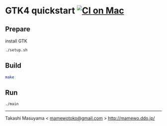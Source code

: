 GTK4 quickstart [![CI on Mac](https://github.com/mamewotoko/gtk4_quickstart/actions/workflows/build_mac.yml/badge.svg)](https://github.com/mamewotoko/gtk4_quickstart/actions/workflows/build_mac.yml)
=====================================================

Prepare
-------

install GTK

```bash
./setup.sh
```

Build
------

```bash
make
```

Run
----

```bash
./main
```

----
Takashi Masuyama < mamewotoko@gmail.com >
http://mamewo.ddo.jp/
